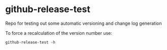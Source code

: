 # github-release-test
Repo for testing out some automatic versioning and change log generation

To force a recalculation of the version number use:

```
github-release-test -h
```

